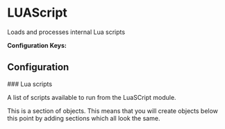 # LUAScript

Loads and processes internal Lua scripts







**Configuration Keys:**



    





## Configuration

<a name="/settings/lua/scripts"/>
### Lua scripts

A list of scripts available to run from the LuaSCript module.


This is a section of objects. This means that you will create objects below this point by adding sections which all look the same.






